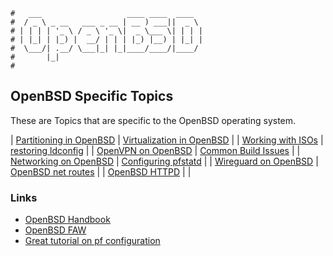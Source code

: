 ```text
#   ___                   ____ ____  ____
#  / _ \ _ __   ___ _ __ | __ ) ___||  _ \
# | | | | '_ \ / _ \ '_ \|  _ \___ \| | | |
# | |_| | |_) |  __/ | | | |_) |__) | |_| |
#  \___/| .__/ \___|_| |_|____/____/|____/
#       |_|
#
```

OpenBSD Specific Topics
-----------------------

These are Topics that are specific to the OpenBSD operating system.

| [Partitioning in OpenBSD](OpenBSD_Partitioning) | [Virtualization in OpenBSD](vmm)    |
| [Working with ISOs](openbsd-iso)                | [restoring ldconfig](ldconfig)      |
| [OpenVPN on OpenBSD](open-openvpn)              | [Common Build Issues](build-issues) |
| [Networking on OpenBSD](openbsd-net)            | [Configuring pfstatd](pfstatd)      |
| [Wireguard on OpenBSD](openbsd-wireguard)       | [OpenBSD net routes](openbsd-route) |
| [OpenBSD HTTPD](openbsd-httpd)                  |                                     |

### Links

- [OpenBSD Handbook](https://www.openbsdhandbook.com/)
- [OpenBSD FAW](https://openbsd.org/faq)
- [Great tutorial on pf configuration](https://www.digitalocean.com/community/tutorials/how-to-configure-packet-filter-pf-on-freebsd-12-1)
